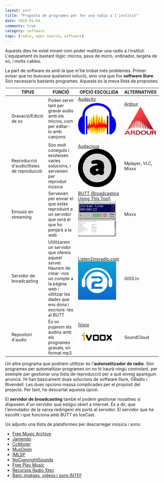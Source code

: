 ```yaml
---
layout: post
title: "Proposta de programes per fer una radio a l'institut"
date: 2019-01-04
comments: true
category: software
tags: [radio, open source, software]
---
```


Aquests dies he estat mirant com poder realitzar una radio a l'institut. L'equipament és bastant lògic: micros, peus de micro, ordinador, targeta de so, i molts cables.

La part de software és amb la que m'he trobat més problemes. Primer avisar que no buscava qualsevol solució, sino una que fos **software lliure**. Són necessaris bastants programes. Aquesta és la meva llista de propostes:

|   | TIPUS | FUNCIÓ | OPCIÓ ESCOLLIDA  | ALTERNATIVES |
|---|------------|-------------|--|--|
|   | Gravació/Edició de so | Poden servir tant per gravar audio amb els micros, com per editar-lo amb cançons | [Audacity](https://www.audacityteam.org/) ![Audacity](/assets/img/radio/audacity.png)| [Ardour](https://ardour.org/) ![Ardour](/assets/img/radio/ardour.png)||
|   | Reproducció d'audio/llistes de reproducció | Són molt coneguts i existeixen varies solucions, i serveixen per reproduir música | [Audacious](https://audacious-media-player.org/) ![Audacious](/assets/img/radio/audacious.png) | Mplayer, VLC, Mixxx |
|   | Emissió en streaming | Serveixen per enviar el que estàs reproduint a un servidor que serà el que ho penjarà a la web  | [BUTT (Broadcasting Using This Tool)](https://danielnoethen.de/) ![butt](/assets/img/radio/butt.png)| Mixxx |
|   | Servidor de broadcasting | Utilitzarem un servidor que ofereix aquest servei. Haurem de crear-nos un compte a la  pàgina web i utilitzar les dades que ens dona i escriure-les al BUTT | [Listen2myradio.com](http://www.listen2myradio.com/) ![listen2myradio](/assets/img/radio/listen2myradio.png)| GISS.tv |
|   | Repositori d'audio | És on pujarem els audios amb els programes gravats, en format mp3 | [iVoox](https://www.ivoox.com/) ![ivoox](/assets/img/radio/ivoox.jpg)| SoundCloud |


Un altre programa que podriem utilitzar és l'**automatitzador de radio**. Són programes per automatitzar programes on no hi haurà ningú controlant, per exemple per gestionar una llista de reproducció per a què enmig apareguin anuncis. Hi han bàsicament dues solucions de software lliure,  GRadio i Rivendell. Les dues opcions massa complicades per el propòsit del projecte. Per tant, he descartat aquesta opció.

El **servidor de broadcasting** també el podem gestionar nosaltres si disposem d'un servidor que estigui obert a internet. És a dir, que l'enroutador de la xarxa redirigeixi els ports al servidor. El servidor que he escollit i que funciona amb BUTT és IceCast.

Us adjunto una llista de plataformes per descarregar música i sons:
* [Free Music Archive](http://freemusicarchive.org/)
* [Jamendo](http://jamendo.es/)
* [CcMixter](http://ccmixter.org/)
* [MusOpen](https://musopen.org/es/)
* [IMLSP](http://www.imslp.org/)
* [NoCopyrightSounds](http://www.youtube.com/user/NoCopyrightSounds)
* [Free Play Music](http://freeplaymusic.com/)
* [Recursos Radio Xtec](http://xtec.gencat.cat/ca/recursos/media/radio/)
* [Banc imatges, videos i sons INTEF](http://recursostic.educacion.es/bancoimagenes/web/)
